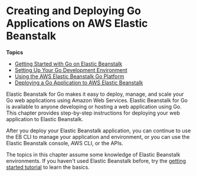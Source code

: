 # Creating and Deploying Go Applications on AWS Elastic Beanstalk<a name="create_deploy_go"></a>

**Topics**
+ [Getting Started with Go on Elastic Beanstalk](go-getstarted.md)
+ [Setting Up Your Go Development Environment](go-devenv.md)
+ [Using the AWS Elastic Beanstalk Go Platform](go-environment.md)
+ [Deploying a Go Application to AWS Elastic Beanstalk](go-tutorial.md)

Elastic Beanstalk for Go makes it easy to deploy, manage, and scale your Go web applications using Amazon Web Services\. Elastic Beanstalk for Go is available to anyone developing or hosting a web application using Go\. This chapter provides step\-by\-step instructions for deploying your web application to Elastic Beanstalk\.

After you deploy your Elastic Beanstalk application, you can continue to use the EB CLI to manage your application and environment, or you can use the Elastic Beanstalk console, AWS CLI, or the APIs\. 

The topics in this chapter assume some knowledge of Elastic Beanstalk environments\. If you haven't used Elastic Beanstalk before, try the [getting started tutorial](GettingStarted.md) to learn the basics\.